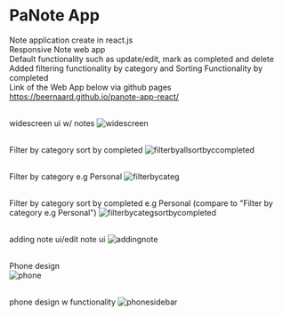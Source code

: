 # PaNote App
Note application create in react.js
<br>Responsive Note web app
<br>Default functionality such as update/edit, mark as completed and delete
<br>Added filtering functionality by category and Sorting Functionality by completed
<br>Link of the Web App below via github pages
<br>https://beernaard.github.io/panote-app-react/

<br>widescreen ui w/ notes
![widescreen](https://github.com/beernaard/panote-app-react/assets/142719026/c46ee786-6562-4be0-b105-2c2e214c0822)

<br>Filter by category sort by completed
![filterbyallsortbyccompleted](https://github.com/beernaard/panote-app-react/assets/142719026/64e0ba8c-a6f6-4fa5-b068-0a034a945b99)

<br>Filter by category e.g Personal
![filterbycateg](https://github.com/beernaard/panote-app-react/assets/142719026/f619b005-1aa2-4d13-9962-82363ae7f59f)

<br>Filter by category sort by completed  e.g Personal (compare to "Filter by category e.g Personal")
![filterbycategsortbycompleted](https://github.com/beernaard/panote-app-react/assets/142719026/4e0edca1-9609-42ed-8d61-30ecc1c3a5ab)

<br>adding note ui/edit note ui
![addingnote](https://github.com/beernaard/panote-app-react/assets/142719026/ea7da1cc-cad1-456a-8d24-21749e7680c9)

<br>Phone design
<br>![phone](https://github.com/beernaard/panote-app-react/assets/142719026/300a2add-3ee1-406b-bc79-676e216d828f)

<br>phone design w functionality
![phonesidebar](https://github.com/beernaard/panote-app-react/assets/142719026/e20f7e9c-81ba-4374-9483-a42a8147423f)

